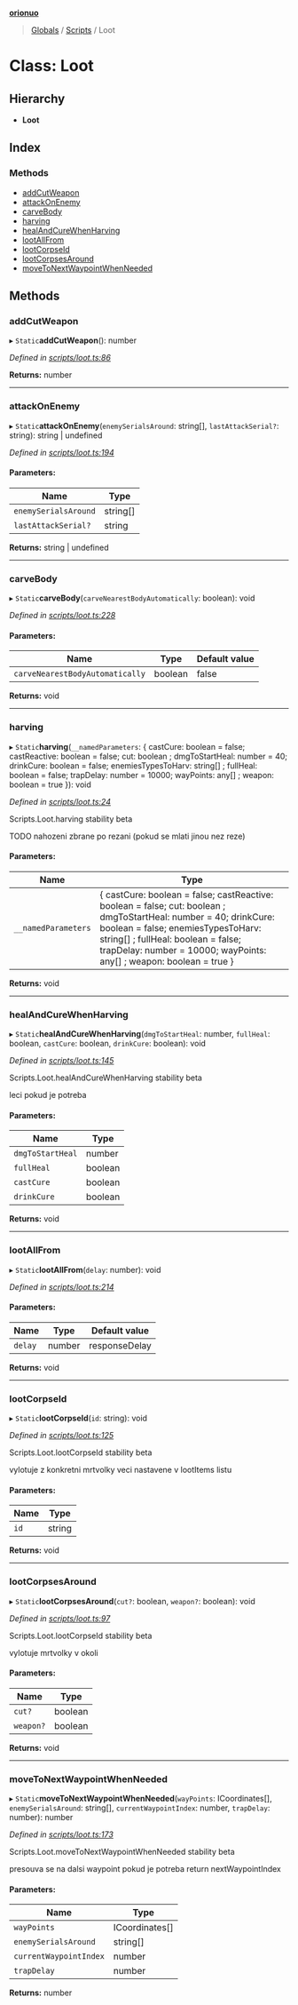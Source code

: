 **[orionuo](../README.md)**

> [Globals](../globals.md) / [Scripts](../modules/scripts.md) / Loot

# Class: Loot

## Hierarchy

* **Loot**

## Index

### Methods

* [addCutWeapon](scripts.loot.md#addcutweapon)
* [attackOnEnemy](scripts.loot.md#attackonenemy)
* [carveBody](scripts.loot.md#carvebody)
* [harving](scripts.loot.md#harving)
* [healAndCureWhenHarving](scripts.loot.md#healandcurewhenharving)
* [lootAllFrom](scripts.loot.md#lootallfrom)
* [lootCorpseId](scripts.loot.md#lootcorpseid)
* [lootCorpsesAround](scripts.loot.md#lootcorpsesaround)
* [moveToNextWaypointWhenNeeded](scripts.loot.md#movetonextwaypointwhenneeded)

## Methods

### addCutWeapon

▸ `Static`**addCutWeapon**(): number

*Defined in [scripts/loot.ts:86](https://github.com/msviha/orionuo/blob/48715bb/src/scripts/loot.ts#L86)*

**Returns:** number

___

### attackOnEnemy

▸ `Static`**attackOnEnemy**(`enemySerialsAround`: string[], `lastAttackSerial?`: string): string \| undefined

*Defined in [scripts/loot.ts:194](https://github.com/msviha/orionuo/blob/48715bb/src/scripts/loot.ts#L194)*

#### Parameters:

Name | Type |
------ | ------ |
`enemySerialsAround` | string[] |
`lastAttackSerial?` | string |

**Returns:** string \| undefined

___

### carveBody

▸ `Static`**carveBody**(`carveNearestBodyAutomatically`: boolean): void

*Defined in [scripts/loot.ts:228](https://github.com/msviha/orionuo/blob/48715bb/src/scripts/loot.ts#L228)*

#### Parameters:

Name | Type | Default value |
------ | ------ | ------ |
`carveNearestBodyAutomatically` | boolean | false |

**Returns:** void

___

### harving

▸ `Static`**harving**(`__namedParameters`: { castCure: boolean = false; castReactive: boolean = false; cut: boolean ; dmgToStartHeal: number = 40; drinkCure: boolean = false; enemiesTypesToHarv: string[] ; fullHeal: boolean = false; trapDelay: number = 10000; wayPoints: any[] ; weapon: boolean = true }): void

*Defined in [scripts/loot.ts:24](https://github.com/msviha/orionuo/blob/48715bb/src/scripts/loot.ts#L24)*

Scripts.Loot.harving
stability beta

TODO nahozeni zbrane po rezani (pokud se mlati jinou nez reze)

#### Parameters:

Name | Type |
------ | ------ |
`__namedParameters` | { castCure: boolean = false; castReactive: boolean = false; cut: boolean ; dmgToStartHeal: number = 40; drinkCure: boolean = false; enemiesTypesToHarv: string[] ; fullHeal: boolean = false; trapDelay: number = 10000; wayPoints: any[] ; weapon: boolean = true } |

**Returns:** void

___

### healAndCureWhenHarving

▸ `Static`**healAndCureWhenHarving**(`dmgToStartHeal`: number, `fullHeal`: boolean, `castCure`: boolean, `drinkCure`: boolean): void

*Defined in [scripts/loot.ts:145](https://github.com/msviha/orionuo/blob/48715bb/src/scripts/loot.ts#L145)*

Scripts.Loot.healAndCureWhenHarving
stability beta

leci pokud je potreba

#### Parameters:

Name | Type |
------ | ------ |
`dmgToStartHeal` | number |
`fullHeal` | boolean |
`castCure` | boolean |
`drinkCure` | boolean |

**Returns:** void

___

### lootAllFrom

▸ `Static`**lootAllFrom**(`delay`: number): void

*Defined in [scripts/loot.ts:214](https://github.com/msviha/orionuo/blob/48715bb/src/scripts/loot.ts#L214)*

#### Parameters:

Name | Type | Default value |
------ | ------ | ------ |
`delay` | number | responseDelay |

**Returns:** void

___

### lootCorpseId

▸ `Static`**lootCorpseId**(`id`: string): void

*Defined in [scripts/loot.ts:125](https://github.com/msviha/orionuo/blob/48715bb/src/scripts/loot.ts#L125)*

Scripts.Loot.lootCorpseId
stability beta

vylotuje z konkretni mrtvolky veci nastavene v lootItems listu

#### Parameters:

Name | Type |
------ | ------ |
`id` | string |

**Returns:** void

___

### lootCorpsesAround

▸ `Static`**lootCorpsesAround**(`cut?`: boolean, `weapon?`: boolean): void

*Defined in [scripts/loot.ts:97](https://github.com/msviha/orionuo/blob/48715bb/src/scripts/loot.ts#L97)*

Scripts.Loot.lootCorpseId
stability beta

vylotuje mrtvolky v okoli

#### Parameters:

Name | Type |
------ | ------ |
`cut?` | boolean |
`weapon?` | boolean |

**Returns:** void

___

### moveToNextWaypointWhenNeeded

▸ `Static`**moveToNextWaypointWhenNeeded**(`wayPoints`: ICoordinates[], `enemySerialsAround`: string[], `currentWaypointIndex`: number, `trapDelay`: number): number

*Defined in [scripts/loot.ts:173](https://github.com/msviha/orionuo/blob/48715bb/src/scripts/loot.ts#L173)*

Scripts.Loot.moveToNextWaypointWhenNeeded
stability beta

presouva se na dalsi waypoint pokud je potreba
return nextWaypointIndex

#### Parameters:

Name | Type |
------ | ------ |
`wayPoints` | ICoordinates[] |
`enemySerialsAround` | string[] |
`currentWaypointIndex` | number |
`trapDelay` | number |

**Returns:** number
